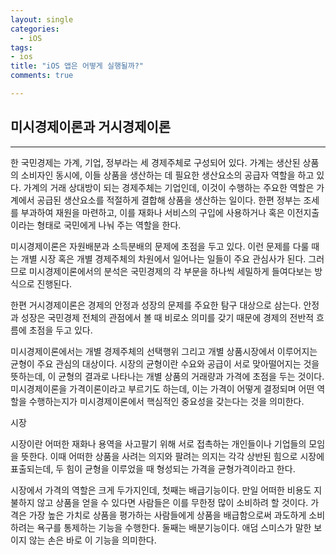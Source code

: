 ```yaml
---
layout: single
categories:
  - iOS
tags:
- ios
title: "iOS 앱은 어떻게 실행될까?"
comments: true

---
```




## 미시경제이론과 거시경제이론

<hr/>

한 국민경제는 가계, 기업, 정부라는 세 경제주체로 구성되어 있다. 가계는 생산된 상품의 소비자인 동시에, 이들 상품을 생산하는 데 필요한 생산요소의 공급자 역할을 하고 있다. 가계의 거래 상대방이 되는 경제주체는 기업인데, 이것이 수행하는 주요한 역할은 가계에서 공급된 생산요소를 적절하게 결합해 상품을 생산하는 일이다. 한편 정부는 조세를 부과하여 재원을 마련하고, 이를 재화나 서비스의 구입에 사용하거나 혹은 이전지출이라는 형태로 국민에게 나눠 주는 역할을 한다.

미시경제이론은 자원배분과 소득분배의 문제에 초점을 두고 있다. 이런 문제를 다룰 때는 개별 시장 혹은 개별 경제주체의 차원에서 일어나는 일들이 주요 관심사가 된다. 그러므로 미시경제이론에서의 분석은 국민경제의 각 부문을 하나씩 세밀하게 들여다보는 방식으로 진행된다.

한편 거시경제이론은 경제의 안정과 성장의 문제를 주요한 탐구 대상으로 삼는다. 안정과 성장은 국민경제 전체의 관점에서 볼 때 비로소 의미를 갖기 때문에 경제의 전반적 흐름에 초점을 두고 있다.

미시경제이론에서는 개별 경제주체의 선택행위 그리고 개별 상품시장에서 이루어지는 균형이 주요 관심의 대상이다. 시장의 균형이란 수요와 공급이 서로 맞아떨어지는 것을 뜻하는데, 이 균형의 결과로 나타나는 개별 상품의 거래량과 가격에 초점을 두는 것이다. 미시경제이론을 가격이론이라고 부르기도 하는데, 이는 가격이 어떻게 결정되며 어떤 역할을 수행하는지가 미시경제이론에서 핵심적인 중요성을 갖는다는 것을 의미한다.



시장

시장이란 어떠한 재화나 용역을 사고팔기 위해 서로 접촉하는 개인들이나 기업들의 모임을 뜻한다. 이때 어떠한 상품을 사려는 의지와 팔려는 의지는 각각 상반된 힘으로 시장에 표출되는데, 두 힘이 균형을 이루었을 때 형성되는 가격을 균형가격이라고 한다.

시장에서 가격의 역할은 크게 두가지인데, 첫째는 배급기능이다. 만일 어떠한 비용도 지불하지 않고 상품을 얻을 수 있다면 사람들은 이를 무한정 많이 소비하려 할 것이다. 가격은 가장 높은 가치로 상품을 평가하는 사람들에게 상품을 배급함으로써 과도하게 소비하려는 욕구를 통제하는 기능을 수행한다. 둘째는 배분기능이다. 애덤 스미스가 말한 보이지 않는 손은 바로 이 기능을 의미한다.

